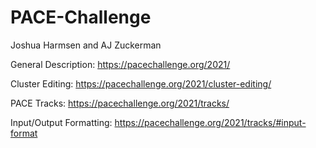 # PACE-Challenge
Joshua Harmsen and AJ Zuckerman


General Description: https://pacechallenge.org/2021/

Cluster Editing: https://pacechallenge.org/2021/cluster-editing/

PACE Tracks: https://pacechallenge.org/2021/tracks/

Input/Output Formatting: https://pacechallenge.org/2021/tracks/#input-format
